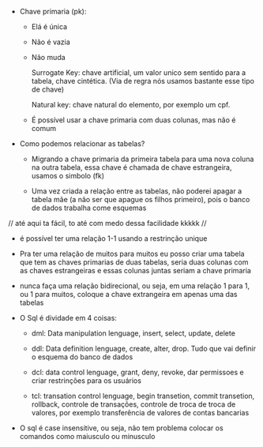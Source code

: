 - Chave primaria (pk):
    * Elá é única
    * Não é vazia
    * Não muda
        
        Surrogate Key: chave artificial, um valor unico sem sentido para a tabela, chave cintética. (Via de regra nós usamos bastante esse tipo de chave)

        Natural key: chave natural do elemento, por exemplo um cpf.

    * É possível usar a chave primaria com duas colunas, mas não é comum

- Como podemos relacionar as tabelas?
    * Migrando a chave primaria da primeira tabela para uma nova coluna na outra tabela, essa chave é chamada de chave estrangeira, usamos o simbolo (fk)

    * Uma vez criada a relação entre as tabelas, não poderei apagar a tabela mãe (a não ser que apague os filhos primeiro), pois o banco de dados trabalha come esquemas

// até aqui ta fácil, to até com medo dessa facilidade kkkkk //

- é possível ter uma relação 1-1 usando a restrinção unique

- Pra ter uma relação de muitos para muitos eu posso criar uma tabela que tem as chaves primarias de duas tabelas, seria duas colunas com as chaves estrangeiras e essas colunas juntas seriam a chave primaria

- nunca faça uma relação bidirecional, ou seja, em uma relação 1 para 1, ou 1 para muitos, coloque a chave extrangeira em apenas uma das tabelas

- O Sql é dividade em 4 coisas:
    * dml: Data manipulation lenguage, insert, select, update, delete

    * ddl: Data definition lenguage, create, alter, drop. Tudo que vai definir o esquema do banco de dados

    * dcl: data control lenguage, grant, deny, revoke, dar permissoes e criar restrinções para os usuários

    * tcl: transation control lenguage, begin transetion, commit transetion, rollback, controle de transações, controle de troca de troca de valores, por exemplo transferência de valores de contas bancarias

- O sql  é case insensitive, ou seja, não tem problema colocar os comandos como maiusculo ou minusculo